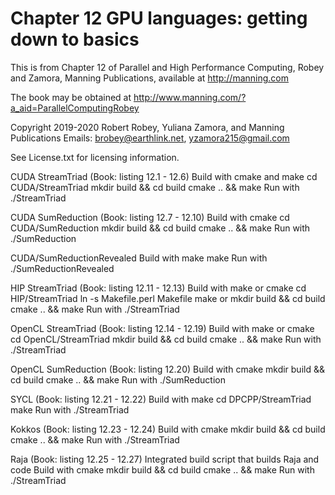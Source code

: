 # Chapter 12 GPU languages: getting down to basics
This is from Chapter 12 of Parallel and High Performance Computing, Robey and Zamora,
Manning Publications, available at http://manning.com

The book may be obtained at
   http://www.manning.com/?a_aid=ParallelComputingRobey

Copyright 2019-2020 Robert Robey, Yuliana Zamora, and Manning Publications
Emails: brobey@earthlink.net, yzamora215@gmail.com

See License.txt for licensing information.

CUDA StreamTriad (Book: listing 12.1 - 12.6)
   Build with cmake and make
      cd CUDA/StreamTriad
      mkdir build && cd build
      cmake .. && make
   Run with
      ./StreamTriad

CUDA SumReduction (Book: listing 12.7 - 12.10)
   Build with cmake
      cd CUDA/SumReduction
      mkdir build && cd build
      cmake .. && make
   Run with
      ./SumReduction

CUDA/SumReductionRevealed
   Build with make
      make
   Run with
      ./SumReductionRevealed

HIP StreamTriad (Book: listing 12.11 - 12.13)
   Build with make or cmake
      cd HIP/StreamTriad
      ln -s Makefile.perl Makefile
      make
        or
      mkdir build && cd build
      cmake .. && make
   Run with
      ./StreamTriad

OpenCL StreamTriad (Book: listing 12.14 - 12.19)
   Build with make or cmake
      cd OpenCL/StreamTriad
      mkdir build && cd build
      cmake .. && make
   Run with
      ./StreamTriad

OpenCL SumReduction (Book: listing 12.20)
   Build with cmake
      mkdir build && cd build
      cmake .. && make
   Run with
      ./SumReduction

SYCL (Book: listing 12.21 - 12.22)
   Build with make
      cd DPCPP/StreamTriad
      make
   Run with
      ./StreamTriad
      
Kokkos (Book: listing 12.23 - 12.24)
   Build with cmake
      mkdir build && cd build
      cmake .. && make
   Run with
      ./StreamTriad

Raja (Book: listing 12.25 - 12.27)
   Integrated build script that builds Raja and code
   Build with cmake
      mkdir build && cd build
      cmake .. && make
   Run with
      ./StreamTriad

